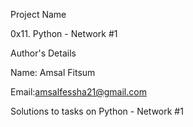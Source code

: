 Project Name

0x11. Python - Network #1

Author's Details

Name: Amsal Fitsum

Email:amsalfessha21@gmail.com

Solutions to tasks on Python - Network #1
